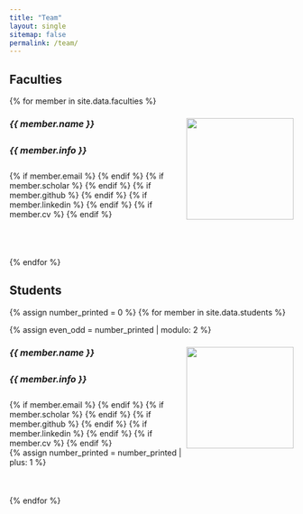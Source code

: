 ```yaml
---
title: "Team"
layout: single
sitemap: false
permalink: /team/
---
```


## Faculties

{% for member in site.data.faculties %}
<div class="jumbotron">
<div class="row">
<div class="col-sm-3">
  <img src="{{ site.url }}{{ site.baseurl }}/assets/images/people/{{ member.photo }}" width="100%" align="right" style="max-width:190px; max-height:180px"/>
</div>
<div class="col-sm-9 col-xs-12">
  <h5 style="font-size:16px;">{{ member.name }}</h5>
  <h5 style="font-size:16px;">{{ member.info }}</h5>
  {% if member.email %}<a href="mailto:{{ member.email }}" target="_blank"><i class="fas fa-envelope-square fa-2x"></i></a> {% endif %}
  {% if member.scholar %} <a href="{{ member.scholar }}" target="_blank"><i class="fas fa-graduation-cap fa-2x"></i></a> {% endif %}
  {% if member.github %} <a href="{{ member.github }}" target="_blank"><i class="fab fa-fw fa-github-square fa-2x"></i></a> {% endif %}
  {% if member.linkedin %} <a href="{{ member.linkedin }}" target="_blank"><i class="fab fa-linkedin fa-2x"></i></a> {% endif %}
  {% if member.cv %} <a href="{{ site.url }}{{ site.baseurl }}/{{ member.cv }}" target="_blank"><i class="fas fa-id-card fa-2x" style="position:relative; left:8px;"></i></a> {% endif %}
</div>
</div>
</div>
<br/>
<br/>
<br/>
<br/>
{% endfor %}


## Students

<div class="jumbotron">

{% assign number_printed = 0 %}
{% for member in site.data.students %}

{% assign even_odd = number_printed | modulo: 2 %}

<div class="row">

<div class="col-sm-1 col-xs-12">
  <img src="{{ site.url }}{{ site.baseurl }}/assets/images/people/{{ member.photo }}" width="100%" align="right" style="max-width:190px; max-height:180px"/>
</div>
<div class="col-sm-4 col-xs-12">
  <h5 style="font-size:16px;">{{ member.name }}</h5>
  <h5 style="font-size:16px;"><i>{{ member.info }}<br></i></h5>
  {% if member.email %}<a href="mailto:{{ member.email }}" target="_blank"><i class="fas fa-envelope-square fa-2x"></i></a> {% endif %}
  {% if member.scholar %} <a href="{{ member.scholar }}" target="_blank"><i class="fas fa-graduation-cap fa-2x"></i></a> {% endif %} 
  {% if member.github %} <a href="{{ member.github }}" target="_blank"><i class="fab fa-fw fa-github-square fa-2x"></i></a> {% endif %} 
  {% if member.linkedin %} <a href="{{ member.linkedin }}" target="_blank"><i class="fab fa-linkedin fa-2x"></i></a> {% endif %}
  {% if member.cv %} <a href="{{ site.url }}{{ site.baseurl }}/{{ member.cv }}" target="_blank"><i class="fas fa-id-card fa-2x" style="position:relative; left:8px;"></i></a> {% endif %} 
</div>
{% assign number_printed = number_printed | plus: 1 %}

</div>
<br/>
<br/>
<br/>
{% endfor %}

</div>


